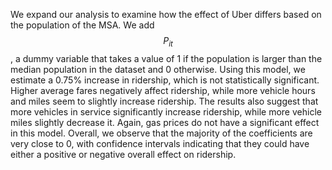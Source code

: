 We expand our analysis to examine how the effect of Uber differs based on the population of the MSA. We add $$P_{it}$$, a dummy variable that takes a value of 1 if the population is larger than the median population in the dataset and 0 otherwise. Using this model, we estimate a 0.75% increase in ridership, which is not statistically significant. Higher average fares negatively affect ridership, while more vehicle hours and miles seem to slightly increase ridership. The results also suggest that more vehicles in service significantly increase ridership, while more vehicle miles slightly decrease it. Again, gas prices do not have a significant effect in this model. Overall, we observe that the majority of the coefficients are very close to 0, with confidence intervals indicating that they could have either a positive or negative overall effect on ridership.